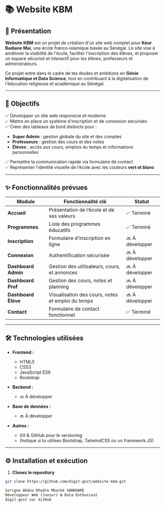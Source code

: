 # 📚 Website KBM

## 🌟 Présentation

**Website KBM** est un projet de création d'un site web complet pour **Keur Badiane Mai**, une école franco-islamique basée au Sénégal. Le site vise à améliorer la visibilité de l'école, faciliter l'inscription des élèves, et proposer un espace sécurisé et interactif pour les élèves, professeurs et administrateurs.

Ce projet entre dans le cadre de tes études et ambitions en **Génie Informatique et Data Science**, tout en contribuant à la digitalisation de l'éducation religieuse et académique au Sénégal.

---

## 🎯 Objectifs

✅ Développer un site web responsive et moderne  
✅ Mettre en place un système d'inscription et de connexion sécurisés  
✅ Créer des tableaux de bord distincts pour :
- **Super Admin** : gestion globale du site et des comptes
- **Professeurs** : gestion des cours et des notes
- **Élèves** : accès aux cours, emplois du temps et informations personnelles

✅ Permettre la communication rapide via formulaire de contact  
✅ Représenter l’identité visuelle de l’école avec les couleurs **vert et blanc**

---

## ✨ Fonctionnalités prévues

| Module               | Fonctionnalité clé                                  | Statut          |
|-----------------------|-----------------------------------------------------|-----------------|
| **Accueil**           | Présentation de l’école et de ses valeurs           | ✅ Terminé      |
| **Programmes**        | Liste des programmes éducatifs                     | ✅ Terminé     |
| **Inscription**       | Formulaire d'inscription en ligne                  | 🔜 À développer |
| **Connexion**         | Authentification sécurisée                         | 🔜 À développer |
| **Dashboard Admin**   | Gestion des utilisateurs, cours, et annonces       | 🔜 À développer |
| **Dashboard Prof**    | Gestion des cours, notes et planning               | 🔜 À développer |
| **Dashboard Élève**   | Visualisation des cours, notes et emploi du temps  | 🔜 À développer |
| **Contact**           | Formulaire de contact fonctionnel                  | ✅ Terminé     |

---

## 🛠️ Technologies utilisées

- **Frontend :**
  - HTML5
  - CSS3
  - JavaScript ES6
  - Bootstrap

- **Backend :**
  - 🔜 À développer

- **Base de données :**
  - 🔜 À développer

- **Autres :**
  - Git & GitHub pour le versioning
  - (Indique si tu utilises Bootstrap, TailwindCSS ou un framework JS)

---

## ⚙️ Installation et exécution

1. **Clonez le repository**

```bash
git clone https://github.com/digit-gost/website-kbm.git

Serigne Abdou Khadre Mbacké SANKHARE
Développeur Web (Junior) & Data Enthusiast
digit-gost sur GitHub
